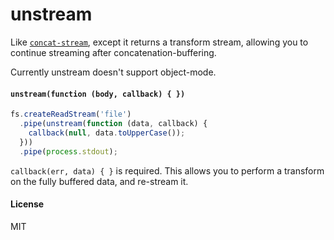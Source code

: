 # unstream

Like [`concat-stream`](https://github.com/maxogden/concat-stream), except it returns a transform stream, allowing you to continue streaming after concatenation-buffering.

Currently unstream doesn't support object-mode.

#### `unstream(function (body, callback) { })`

```javascript
fs.createReadStream('file')
  .pipe(unstream(function (data, callback) {
    callback(null, data.toUpperCase());
  }))
  .pipe(process.stdout);
```

`callback(err, data) { }` is required. This allows you to perform a transform on the fully buffered data, and re-stream it.

#### License

MIT

